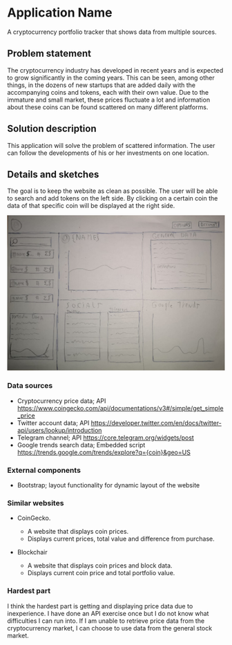 # Application Name
A cryptocurrency portfolio tracker that shows data from multiple sources.

## Problem statement

The cryptocurrency industry has developed in recent years and is expected to grow significantly in the coming years. This can be seen, among other things, in the dozens of new startups that are added daily with the accompanying coins and tokens, each with their own value.
Due to the immature and small market, these prices fluctuate a lot and information about these coins can be found scattered on many different platforms.


## Solution description
This application will solve the problem of scattered information. The user can follow the developments of his or her investments on one location. 

## Details and sketches
The goal is to keep the website as clean as possible. The user will be able to search and add tokens on the left side. By clicking on a certain coin the data of that specific coin will be displayed at the right side.

![Website design sketch](doc/Cryptofolio_sketch.jpeg)



### Data sources
- Cryptocurrency price data; API
https://www.coingecko.com/api/documentations/v3#/simple/get_simple_price 
- Twitter account data; API
https://developer.twitter.com/en/docs/twitter-api/users/lookup/introduction 
- Telegram channel; API
https://core.telegram.org/widgets/post 
- Google trends search data; Embedded script
https://trends.google.com/trends/explore?q={coin}&geo=US 

### External components
- Bootstrap; layout functionality for dynamic layout of the website

### Similar websites
- CoinGecko.
  - A website that displays coin prices.
  - Displays current prices, total value and difference from purchase.

- Blockchair
  - A website that displays coin prices and block data.
  - Displays current coin price and total portfolio value.

### Hardest part
I think the hardest part is getting and displaying price data due to inexperience. I have done an API exercise once but I do not know what difficulties I can run into. If I am unable to retrieve price data from the cryptocurrency market, I can choose to use data from the general stock market.


